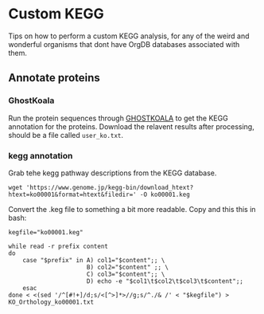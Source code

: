 # Custom KEGG

Tips on how to perform a custom KEGG analysis, for any of the weird and wonderful organisms that dont have OrgDB databases associated with them.

## Annotate proteins 
### GhostKoala
Run the protein sequences through [GHOSTKOALA](https://www.kegg.jp/ghostkoala/) to get the KEGG annotation for the proteins. Download the relavent results after processing, should be a file called `user_ko.txt`.

### kegg annotation

Grab tehe kegg pathway descriptions from the KEGG database.

```
wget 'https://www.genome.jp/kegg-bin/download_htext?htext=ko00001&format=htext&filedir=' -O ko00001.keg
```

Convert the .keg file to something a bit more readable. Copy and this this in bash:

```
kegfile="ko00001.keg"

while read -r prefix content
do
    case "$prefix" in A) col1="$content";; \
                      B) col2="$content" ;; \
                      C) col3="$content";; \
                      D) echo -e "$col1\t$col2\t$col3\t$content";;
    esac
done < <(sed '/^[#!+]/d;s/<[^>]*>//g;s/^./& /' < "$kegfile") > KO_Orthology_ko00001.txt
```


